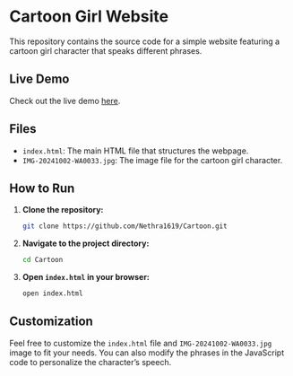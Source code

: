 # Cartoon Girl Website

This repository contains the source code for a simple website featuring a cartoon girl character that speaks different phrases.

## Live Demo

Check out the live demo [here](https://Nethra1619.github.io/Cartoon/).

## Files

- `index.html`: The main HTML file that structures the webpage.
- `IMG-20241002-WA0033.jpg`: The image file for the cartoon girl character.

## How to Run

1. **Clone the repository:**
    ```bash
    git clone https://github.com/Nethra1619/Cartoon.git
    ```
2. **Navigate to the project directory:**
    ```bash
    cd Cartoon
    ```
3. **Open `index.html` in your browser:**
    ```bash
    open index.html
    ```

## Customization

Feel free to customize the `index.html` file and `IMG-20241002-WA0033.jpg` image to fit your needs. You can also modify the phrases in the JavaScript code to personalize the character’s speech.
